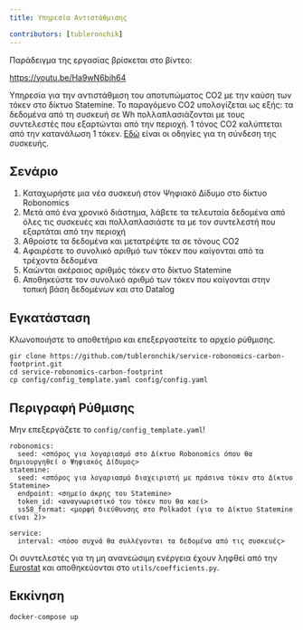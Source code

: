 ```yaml
---
title: Υπηρεσία Αντιστάθμισης

contributors: [tubleronchik]
---
```


Παράδειγμα της εργασίας βρίσκεται στο βίντεο:

https://youtu.be/Ha9wN6bjh64

Υπηρεσία για την αντιστάθμιση του αποτυπώματος CO2 με την καύση των τόκεν στο δίκτυο Statemine. Το παραγόμενο CO2 υπολογίζεται ως εξής: τα δεδομένα από τη συσκευή σε Wh πολλαπλασιάζονται με τους συντελεστές που εξαρτώνται από την περιοχή. 1 τόνος CO2 καλύπτεται από την κατανάλωση 1 τόκεν. [Εδώ](/docs/carbon-footprint-sensor) είναι οι οδηγίες για τη σύνδεση της συσκευής.

## Σενάριο

1. Καταχωρήστε μια νέα συσκευή στον Ψηφιακό Δίδυμο στο δίκτυο Robonomics
2. Μετά από ένα χρονικό διάστημα, λάβετε τα τελευταία δεδομένα από όλες τις συσκευές και πολλαπλασιάστε τα με τον συντελεστή που εξαρτάται από την περιοχή
3. Αθροίστε τα δεδομένα και μετατρέψτε τα σε τόνους CO2
4. Αφαιρέστε το συνολικό αριθμό των τόκεν που καίγονται από τα τρέχοντα δεδομένα
5. Καώνται ακέραιος αριθμός τόκεν στο δίκτυο Statemine
6. Αποθηκεύστε τον συνολικό αριθμό των τόκεν που καίγονται στην τοπική βάση δεδομένων και στο Datalog

## Εγκατάσταση

Κλωνοποιήστε το αποθετήριο και επεξεργαστείτε το αρχείο ρύθμισης.

```
gir clone https://github.com/tubleronchik/service-robonomics-carbon-footprint.git
cd service-robonomics-carbon-footprint
cp config/config_template.yaml config/config.yaml 
```

## Περιγραφή Ρύθμισης

Μην επεξεργάζετε το `config/config_template.yaml`!

```
robonomics:
  seed: <σπόρος για λογαριασμό στο Δίκτυο Robonomics όπου θα δημιουργηθεί ο Ψηφιακός Δίδυμος>
statemine:
  seed: <σπόρος για λογαριασμό διαχειριστή με πράσινα τόκεν στο Δίκτυο Statemine>
  endpoint: <σημείο άκρης του Statemine>
  token_id: <αναγνωριστικό του τόκεν που θα καεί>
  ss58_format: <μορφή διεύθυνσης στο Polkadot (για το Δίκτυο Statemine είναι 2)>

service:
  interval: <πόσο συχνά θα συλλέγονται τα δεδομένα από τις συσκευές>
```

Οι συντελεστές για τη μη ανανεώσιμη ενέργεια έχουν ληφθεί από την [Eurostat](https://ec.europa.eu/eurostat/statistics-explained/index.php?title=File:Renewable_energy_2020_infographic_18-01-2022.jpg) και αποθηκεύονται στο `utils/coefficients.py`.

## Εκκίνηση

```
docker-compose up
```